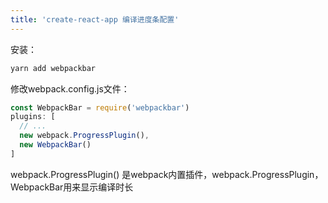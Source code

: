 ```yaml
---
title: 'create-react-app 编译进度条配置'
---   
```

安装：

```javascript
yarn add webpackbar
```

修改webpack.config.js文件：

```javascript
const WebpackBar = require('webpackbar')
plugins: [
  // ...
  new webpack.ProgressPlugin(),
  new WebpackBar()
]
```

webpack.ProgressPlugin() 是webpack内置插件，webpack.ProgressPlugin，WebpackBar用来显示编译时长